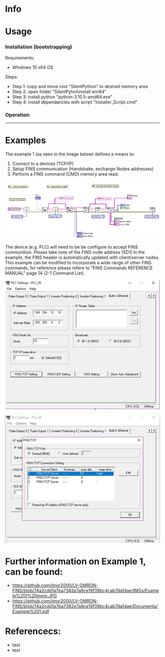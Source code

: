 # Info



# Usage




### Installation (bootstrapping)

Requirements:
- Windows 10 x64 OS

Steps:
- Step 1: copy and move root "SilentPython" to desired memory area
- Step 2: open folder "SilentPyton\install win64"
- Step 3: install python "python-3.10.5-amd64.exe"
- Step 4: install dependancies with script "Installer_Script.cmd"

### Operation












-----------------------------------------------------------------------------------









# Examples
The example 1 (as seen in the image below) defines a means to:
1. Connect to a devices (TCP/IP)
2. Setup FINS communication (Handshake, exchange Nodes addresses)
3. Perform a FINS command (CMD) memory area read.

![alt text](https://github.com/jmor2000/LV-OMRON-FINS/blob/main/IMGs/Example%201.JPG?raw=true)

The device (e.g. PLC) will need to be be configure to accept FINS communition.
Please take note of the FINS node address (SD1)
In the example, the FINS header is automatically updated with client/server nodes.
This example can be modified to incorporate a wide range of other FINS commands, for reference please refere to "FINS Commands REFERENCE MANUAL" page 14 (2-1 Command List).

![alt text](https://github.com/jmor2000/LV-OMRON-FINS/blob/main/IMGs/PLC%20FINS%201.JPG?raw=true)

![alt text](https://github.com/jmor2000/LV-OMRON-FINS/blob/main/IMGs/PLC%20FINS%202.JPG?raw=true)

# Further information on Example 1, can be found:
- https://github.com/jmor2000/LV-OMRON-FINS/blob/74a2cdd1a7ba7382e7a8ce19f39bc4cab7da1dae/IMGs/Example%201%20more.JPG
- https://github.com/jmor2000/LV-OMRON-FINS/blob/74a2cdd1a7ba7382e7a8ce19f39bc4cab7da1dae/Documents/Example%201.pdf

# Referencecs:
- text
- text
